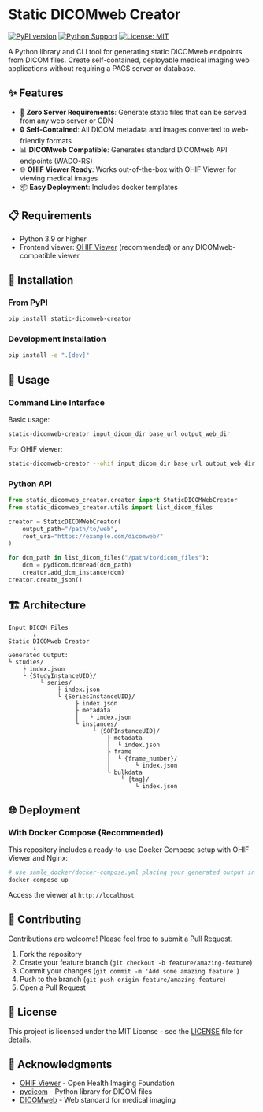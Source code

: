 # Static DICOMweb Creator

[![PyPI version](https://badge.fury.io/py/static-dicomweb-creator.svg)](https://badge.fury.io/py/static-dicomweb-creator)
[![Python Support](https://img.shields.io/pypi/pyversions/static-dicomweb-creator.svg)](https://pypi.org/project/static-dicomweb-creator/)
[![License: MIT](https://img.shields.io/badge/License-MIT-yellow.svg)](https://opensource.org/licenses/MIT)

A Python library and CLI tool for generating static DICOMweb endpoints from DICOM files. Create self-contained, deployable medical imaging web applications without requiring a PACS server or database.

## ✨ Features

- 🚀 **Zero Server Requirements**: Generate static files that can be served from any web server or CDN
- 🔒 **Self-Contained**: All DICOM metadata and images converted to web-friendly formats
- 📊 **DICOMweb Compatible**: Generates standard DICOMweb API endpoints (WADO-RS)
- 🌐 **OHIF Viewer Ready**: Works out-of-the-box with OHIF Viewer for viewing medical images
- 📦 **Easy Deployment**: Includes docker templates

## 📋 Requirements

- Python 3.9 or higher
- Frontend viewer: [OHIF Viewer](https://ohif.org/) (recommended) or any DICOMweb-compatible viewer

## 🚀 Installation

### From PyPI

```bash
pip install static-dicomweb-creator
```

### Development Installation

```bash
pip install -e ".[dev]"
```

## 📖 Usage

### Command Line Interface

Basic usage:

```bash
static-dicomweb-creator input_dicom_dir base_url output_web_dir
```

For OHIF viewer:

```bash
static-dicomweb-creator --ohif input_dicom_dir base_url output_web_dir
```

### Python API

```python
from static_dicomweb_creator.creator import StaticDICOMWebCreator
from static_dicomweb_creator.utils import list_dicom_files

creator = StaticDICOMWebCreator(
    output_path="/path/to/web",
    root_uri="https://example.com/dicomweb/"
)

for dcm_path in list_dicom_files("/path/to/dicom_files"):
    dcm = pydicom.dcmread(dcm_path)
    creator.add_dcm_instance(dcm)
creator.create_json()
```

## 🏗️ Architecture

```
Input DICOM Files
       ↓
Static DICOMweb Creator
       ↓
Generated Output:
└ studies/
    ├ index.json
    └ {StudyInstanceUID}/
         └ series/
              ├ index.json
              └ {SeriesInstanceUID}/
                   ├ index.json
                   ├ metadata
                   │   └ index.json
                   └ instances/
                        └ {SOPInstanceUID}/
                            ├ metadata
                            │  └ index.json
                            ├ frame
                            │  └ {frame_number}/
                            │       └ index.json
                            └ bulkdata
                                └ {tag}/
                                    └ index.json
```

## 🌐 Deployment

### With Docker Compose (Recommended)

This repository includes a ready-to-use Docker Compose setup with OHIF Viewer and Nginx:

```bash
# use samle_docker/docker-compose.yml placing your generated output in static_dicomweb/
docker-compose up
```

Access the viewer at `http://localhost`

## 🤝 Contributing

Contributions are welcome! Please feel free to submit a Pull Request.

1. Fork the repository
2. Create your feature branch (`git checkout -b feature/amazing-feature`)
3. Commit your changes (`git commit -m 'Add some amazing feature'`)
4. Push to the branch (`git push origin feature/amazing-feature`)
5. Open a Pull Request

## 📄 License

This project is licensed under the MIT License - see the [LICENSE](LICENSE) file for details.

## 🙏 Acknowledgments

- [OHIF Viewer](https://ohif.org/) - Open Health Imaging Foundation
- [pydicom](https://pydicom.github.io/) - Python library for DICOM files
- [DICOMweb](https://www.dicomstandard.org/using/dicomweb) - Web standard for medical imaging

